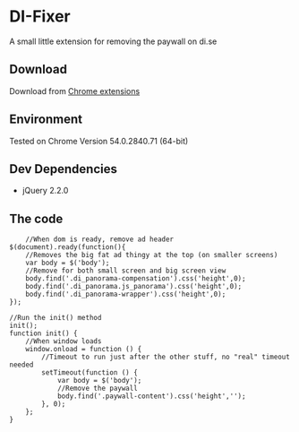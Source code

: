 # DI-Fixer
A small little extension for removing the paywall on di.se

## Download

Download from [Chrome extensions](https://chrome.google.com/webstore/detail/dise-fixer/amehedkcgogjljageamnhkedadjhjgan)
## Environment
Tested on Chrome Version 54.0.2840.71 (64-bit)

## Dev Dependencies
* jQuery 2.2.0

## The code
    
        //When dom is ready, remove ad header
    $(document).ready(function(){
        //Removes the big fat ad thingy at the top (on smaller screens)
        var body = $('body');
        //Remove for both small screen and big screen view
        body.find('.di_panorama-compensation').css('height',0);
        body.find('.di_panorama.js_panorama').css('height',0);
        body.find('.di_panorama-wrapper').css('height',0);
    });
    
    //Run the init() method
    init();
    function init() {
        //When window loads
        window.onload = function () {
            //Timeout to run just after the other stuff, no "real" timeout needed
            setTimeout(function () {
                var body = $('body');
                //Remove the paywall
                body.find('.paywall-content').css('height','');
            }, 0);
        };
    }
